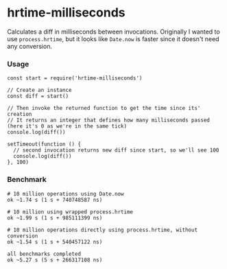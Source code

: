 
# hrtime-milliseconds

Calculates a diff in milliseconds between invocations. Originally I wanted to use `process.hrtime`, but it looks like `Date.now` is faster since it doesn't need any conversion.

### Usage

```
const start = require('hrtime-milliseconds')

// Create an instance
const diff = start()

// Then invoke the returned function to get the time since its' creation
// It returns an integer that defines how many milliseconds passed (here it's 0 as we're in the same tick)
console.log(diff())

setTimeout(function () {
  // second invocation returns new diff since start, so we'll see 100
  console.log(diff())
}, 100)
```

### Benchmark

```
# 10 million operations using Date.now
ok ~1.74 s (1 s + 740748587 ns)

# 10 million using wrapped process.hrtime
ok ~1.99 s (1 s + 985111399 ns)

# 10 million operations directly using process.hrtime, without conversion
ok ~1.54 s (1 s + 540457122 ns)

all benchmarks completed
ok ~5.27 s (5 s + 266317108 ns)
```
